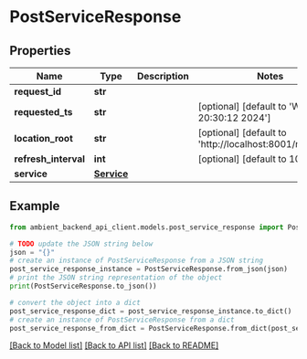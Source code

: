 # PostServiceResponse


## Properties

Name | Type | Description | Notes
------------ | ------------- | ------------- | -------------
**request_id** | **str** |  | 
**requested_ts** | **str** |  | [optional] [default to 'Wed May  8 20:30:12 2024']
**location_root** | **str** |  | [optional] [default to 'http://localhost:8001/requests/']
**refresh_interval** | **int** |  | [optional] [default to 10]
**service** | [**Service**](Service.md) |  | 

## Example

```python
from ambient_backend_api_client.models.post_service_response import PostServiceResponse

# TODO update the JSON string below
json = "{}"
# create an instance of PostServiceResponse from a JSON string
post_service_response_instance = PostServiceResponse.from_json(json)
# print the JSON string representation of the object
print(PostServiceResponse.to_json())

# convert the object into a dict
post_service_response_dict = post_service_response_instance.to_dict()
# create an instance of PostServiceResponse from a dict
post_service_response_from_dict = PostServiceResponse.from_dict(post_service_response_dict)
```
[[Back to Model list]](../README.md#documentation-for-models) [[Back to API list]](../README.md#documentation-for-api-endpoints) [[Back to README]](../README.md)


